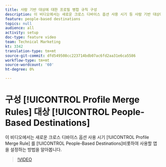 ```yaml
---
title: 사람 기반 대상에 대한 프로필 병합 규칙 구성
description: 이 비디오에서는 새로운 크로스 디바이스 옵션 사용 시기 등 사람 기반 대상에 사용할 프로필 병합 규칙을 설정하는 방법을 알아봅니다.
feature: people-based destinations
topics: null
audience: all
activity: setup
doc-type: feature video
team: Technical Marketing
kt: 3342
translation-type: tm+mt
source-git-commit: dfd549508cc223714bdb07ac6fd2aa31e6ca5586
workflow-type: tm+mt
source-wordcount: '60'
ht-degree: 0%

---
```



# 구성 [!UICONTROL Profile Merge Rules] 대상 [!UICONTROL People-Based Destinations]

이 비디오에서는 새로운 크로스 디바이스 옵션 사용 시기 [!UICONTROL Profile Merge Rule] 를 [!UICONTROL People-Based Destinations]비롯하여 사용할 앱을 설정하는 방법을 알아봅니다.

>[!VIDEO](https://video.tv.adobe.com/v/29076/?quality=12)

